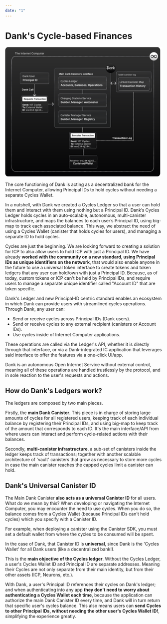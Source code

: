 ```yaml
---
date: "1"
---
```

# Dank's Cycle-based Finances

![](imgs/transaction.svg)

The core functioning of Dank is acting as a decentralized bank for the Internet Computer, allowing Principal IDs to hold cycles without needing a separate Cycles Wallet.

In a nutshell, with Dank we created a Cycles Ledger so that a user can hold them and interact with them using nothing but a Principal ID. Dank’s Cycles Ledger holds cycles in an auto-scalable, autonomous, multi-canister infrastructure, and maps the balances to each user’s Principal ID, using big-map to track each associated balance. This way, we abstract the need of using a Cycles Wallet (canister that holds cycles for users), and managing a separate ID to hold cycles.

Cycles are just the beginning. We are looking forward to creating a solution for ICP to also allow users to hold ICP with just a Principal ID. We have already **worked with the community on a new standard, using Principal IDs as unique identifiers on the network**, that would also enable anyone in the future to use a universal token interface to create tokens and token ledgers that any user can hold/own with just a Principal ID. Because, as of today, custom tokens or ICP can't be held by Principal IDs, and require users to manage a separate unique identifier called "Account ID" that are token specific.

Dank's Ledger and new Principal-ID centric standard enables an ecosystem in which Dank can provide users with streamlined cycles operations. Through Dank, any user can:

- Send or receive cycles across Principal IDs (Dank users).
- Send or receive cycles to any external recipient (canisters or Account IDs).
- Use cycles inside of Internet Computer applications.

These operations are called via the Ledger's API, whether it is directly through that interface, or via a Dank-integrated IC application that leverages said interface to offer the features via a one-click UI/app.

Dank is an autonomous Open Internet Service without external control, meaning all of these operations are handled trustlessly by the protocol, and in sole reaction to the user's requests and actions.

## How do Dank's Ledgers work?

The ledgers are composed by two main pieces.

Firstly, the **main Dank Canister**. This piece is in charge of storing large amounts of cycles for all registered users, keeping track of each individual balance by registering their Principal IDs, and using big-map to keep track of the amount that corresponds to each ID. It's the main interface/API from where users can interact and perform cycle-related actions with their balances.

Secondly, **multi-canister infrastructure**, a sub-set of canisters inside the ledger keeps track of transactions; together with another scalable architecture of 'vault' canisters that grow as necessary to store more cycles in case the main canister reaches the capped cycles limit a canister can hold.

## Dank's Universal Canister ID

The Main Dank Canister **also acts as a universal Canister ID** for all users. What do we mean by this? When developing or navigating the Internet Computer, you may encounter the need to use cycles. When you do so, the balance comes from a Cycles Wallet (because Principal IDs can't hold cycles) which you specify with a Canister ID. 

For example, when deploying a canister using the Canister SDK, you must set a default wallet from where the cycles to be consumed will be spent.

In the case of Dank, that Canister ID is **universal**, since Dank is the 'Cycles Wallet' for all Dank users (like a decentralized bank!).

This is the **main objective of the Cycles ledger**. Without the Cycles Ledger, a user's Cycles Wallet ID and Principal ID are separate addresses. Meaning their Cycles are not only separate from their main identity, but from their other assets (ICP, Neurons, etc.).

With Dank, a user's Principal ID references their cycles on Dank's ledger; and when authenticating into any app **they don't need to worry about authenticating a Cycles Wallet each time**, because the application can authorize the main Dank Canister ID every time, and Dank will in turn return that specific user's cycles balance. This also means users can **send Cycles to other Principal IDs, without needing the other user's Cycles Wallet ID!**, simplifying the experience greatly.